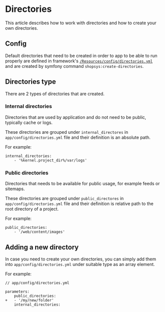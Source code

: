
# Directories
This article describes how to work with directories and how to create your own directories.

## Config
Default directories that need to be created in order to app to be able to run properly are defined in framework's [`/Resources/config/directories.yml`](https://github.com/shopsys/shopsys/blob/7.3/packages/framework/src/Resources/config/directories.yml) and are created by symfony command `shopsys:create-directories`.

## Directories type
There are 2 types of directories that are created.

### Internal directories
Directories that are used by application and do not need to be public, typically cache or logs.

These directories are grouped under `internal_directores` in `app/config/directories.yml` file and their definition is an absolute path.

For example:
```
internal_directories:
    - '%kernel.project_dir%/var/logs'
```

### Public directories
Directories that needs to be available for public usage, for example feeds or sitemaps.

These directories are grouped under `public_directores` in `app/config/directories.yml` file and their definition is relative path to the root directory of a project.

For example:
```
public_directories:
    - '/web/content/images'
```

## Adding a new directory
In case you need to create your own directories, you can simply add them into  `app/config/directories.yml` under suitable type as an array element.

For example:

```
// app/config/directories.yml

parameters:
    public_directories:
+   - '/my/new/folder'
    internal_directories:
```
